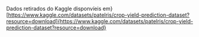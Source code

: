Dados retirados do Kaggle disponvíeis em} [https://www.kaggle.com/datasets/patelris/crop-yield-prediction-dataset?resource=download]{https://www.kaggle.com/datasets/patelris/crop-yield-prediction-dataset?resource=download}
